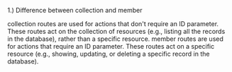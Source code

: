 1.) Difference between collection and member


collection routes are used for actions that don't require an ID parameter. These routes act on the collection of resources (e.g., listing all the records in the database), rather than a specific resource.
member routes are used for actions that require an ID parameter. These routes act on a specific resource (e.g., showing, updating, or deleting a specific record in the database).
